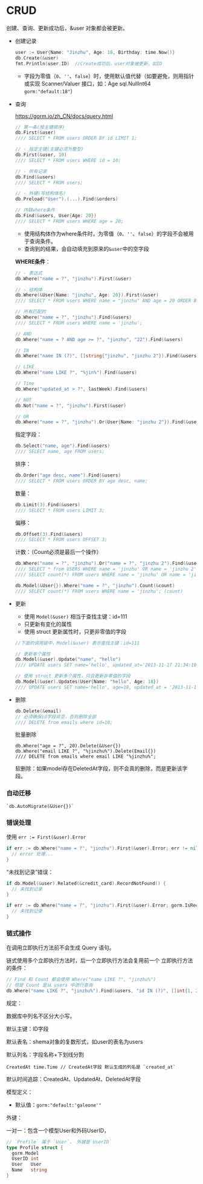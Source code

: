 # CRUD

创建、查询、更新成功后，&user 对象都会被更新。

- 创建记录

  ```go
  user := User{Name: "Jinzhu", Age: 18, Birthday: time.Now()}
  db.Create(&user)
  fmt.Println(user.ID)	//Create成功后，user对象被更新，如ID
  ```

  - 字段为零值（`0`、`''`、`false`）时，使用默认值代替（如要避免，则用指针或实现 Scanner/Valuer 接口，如：Age  sql.NullInt64 `gorm:"default:18"`）
  
- 查询

  https://gorm.io/zh_CN/docs/query.html

  ```go
  // 第一条(按主键顺序)
  db.First(&user)
  //// SELECT * FROM users ORDER BY id LIMIT 1;
  
  // - 指定主键(主键必须为整型)
  db.First(&user, 10)
  //// SELECT * FROM users WHERE id = 10;
  
  // - 所有记录
  db.Find(&users)
  //// SELECT * FROM users;
  
  // - 外键(写结构体名)
  db.Preload("User").(...).Find(&orders)
  
  // 内联where条件
  db.Find(&users, User{Age: 20})
  //// SELECT * FROM users WHERE age = 20;
  ```

  - 使用结构体作为where条件时，为零值（`0`、`''`、`false`）的字段不会被用于查询条件。
  - 查询到的结果，会自动填充到原来的`&user`中的空字段

  **WHERE条件**：

  ```go
  // - 表达式
  db.Where("name = ?", "jinzhu").First(&user)
  
  // - 结构体
  db.Where(&User{Name: "jinzhu", Age: 20}).First(&user)
  //// SELECT * FROM users WHERE name = "jinzhu" AND age = 20 ORDER BY id LIMIT 1;
  
  // 所有匹配的
  db.Where("name = ?", "jinzhu").Find(&users)
  //// SELECT * FROM users WHERE name = 'jinzhu';
  
  // AND
  db.Where("name = ? AND age >= ?", "jinzhu", "22").Find(&users)
  
  // IN
  db.Where("name IN (?)", []string{"jinzhu", "jinzhu 2"}).Find(&users)
  
  // LIKE
  db.Where("name LIKE ?", "%jin%").Find(&users)
  
  // Time
  db.Where("updated_at > ?", lastWeek).Find(&users)
  
  // NOT
  db.Not("name = ?", "jinzhu").First(&user)
  
  // OR
  db.Where("name = ?", "jinzhu").Or(User{Name: "jinzhu 2"}).Find(&users)
  ```

  指定字段：

  ```go
  db.Select("name, age").Find(&users)
  //// SELECT name, age FROM users;
  ```

  排序：

  ```go
  db.Order("age desc, name").Find(&users)
  //// SELECT * FROM users ORDER BY age desc, name;
  ```

  数量：

  ```go
  db.Limit(3).Find(&users)
  //// SELECT * FROM users LIMIT 3;
  ```

  偏移：

  ```go
  db.Offset(3).Find(&users)
  //// SELECT * FROM users OFFSET 3;
  ```

  计数：（Count必须是最后一个操作）

  ```go
  db.Where("name = ?", "jinzhu").Or("name = ?", "jinzhu 2").Find(&users).Count(&count)
  //// SELECT * from USERS WHERE name = 'jinzhu' OR name = 'jinzhu 2'; (users)
  //// SELECT count(*) FROM users WHERE name = 'jinzhu' OR name = 'jinzhu 2'; (count)		从users中计数，存到变量count
  
  db.Model(&User{}).Where("name = ?", "jinzhu").Count(&count)
  //// SELECT count(*) FROM users WHERE name = 'jinzhu'; (count)
  ```

- 更新

  - 使用 `Model(&user)` 相当于查找主键：id=111
  - 只更新有变化的属性
  - 使用 struct 更新属性时，只更非零值的字段

  ```go
  //下面的调用链中，Model(&user) 表示查找主键：id=111
  
  // 更新单个属性
  db.Model(&user).Update("name", "hello")
  //// UPDATE users SET name='hello', updated_at='2013-11-17 21:34:10' WHERE id=111;
  
  // 使用 struct 更新多个属性，只会更新非零值的字段
  db.Model(&user).Updates(User{Name: "hello", Age: 18})
  //// UPDATE users SET name='hello', age=18, updated_at = '2013-11-17 21:34:10' WHERE id = 111;
  ```

- 删除

  ```go
  db.Delete(&email)
  // 必须确保id字段非空，否则删除全部
  //// DELETE from emails where id=10;
  ```

  批量删除

  ```
  db.Where("age = ?", 20).Delete(&User{})
  db.Where("email LIKE ?", "%jinzhu%").Delete(Email{})
  //// DELETE from emails where email LIKE "%jinzhu%";
  ```

  软删除：如果model存在DeletedAt字段，则不会真的删除，而是更新该字段。





### 自动迁移

```
`db.AutoMigrate(&User{})`
```



### 错误处理

使用 `err := First(&user).Error`

```go
if err := db.Where("name = ?", "jinzhu").First(&user).Error; err != nil {
  // error 处理...
}
```

“未找到记录”错误：

```go
if db.Model(&user).Related(&credit_card).RecordNotFound() {
  // 未找到记录
}

if err := db.Where("name = ?", "jinzhu").First(&user).Error; gorm.IsRecordNotFoundError(err) {
  // 未找到记录
}
```





### 链式操作

在调用立即执行方法前不会生成 Query 语句。

链式使用多个立即执行方法时，后一个立即执行方法会复用前一个 立即执行方法的条件：

```go
// Find 和 Count 都会使用 Where("name LIKE ?", "jinzhu%")
// 但是 Count 是从 users 中进行查询
db.Where("name LIKE ?", "jinzhu%").Find(&users, "id IN (?)", []int{1, 2, 3}).Count(&count)
```





规定：

数据库中列名不区分大小写。

默认主键：ID字段

默认表名：shema对象的复数形式，如user的表名为users

默认列名：字段名称+下划线分割

```
CreatedAt time.Time // CreatedAt字段 默认生成的列名是 `created_at`
```

默认时间追踪：CreatedAt、UpdatedAt、DeletedAt字段



模型定义：

- 默认值：`gorm:"default:'galeone'"`



外键：

一对一：包含一个模型User和外码UserID，

```go
// `Profile` 属于 `User`， 外键是`UserID` 
type Profile struct {
  gorm.Model
  UserID int
  User   User
  Name   string
}
```

